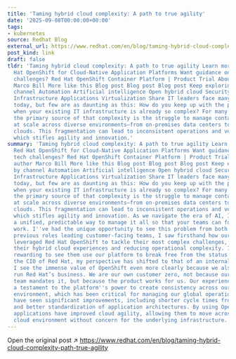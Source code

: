 ```yaml
---
title: 'Taming hybrid cloud complexity: A path to true agility'
date: '2025-09-08T00:00:00+00:00'
tags:
- kubernetes
source: Redhat Blog
external_url: https://www.redhat.com/en/blog/taming-hybrid-cloud-complexity-path-true-agility
post_kind: link
draft: false
tldr: 'Taming hybrid cloud complexity: A path to true agility Learn more about Red
  Hat OpenShift for Cloud-Native Application Platforms Want guidance on other tech
  challenges? Red Hat OpenShift Container Platform | Product Trial About the author
  Marco Bill More like this Blog post Blog post Blog post Keep exploring Browse by
  channel Automation Artificial intelligence Open hybrid cloud Security Edge computing
  Infrastructure Applications Virtualization Share IT leaders face many challenges
  today, but few are as daunting as this: How do you keep up with the pace of change
  when your existing IT infrastructure is already so complex? For many enterprises,
  the primary source of that complexity is the struggle to manage containerized applications
  at scale across diverse environments—from on-premises data centers to multiple public
  clouds. This fragmentation can lead to inconsistent operations and vendor lock-in,
  which stifles agility and innovation.'
summary: 'Taming hybrid cloud complexity: A path to true agility Learn more about
  Red Hat OpenShift for Cloud-Native Application Platforms Want guidance on other
  tech challenges? Red Hat OpenShift Container Platform | Product Trial About the
  author Marco Bill More like this Blog post Blog post Blog post Keep exploring Browse
  by channel Automation Artificial intelligence Open hybrid cloud Security Edge computing
  Infrastructure Applications Virtualization Share IT leaders face many challenges
  today, but few are as daunting as this: How do you keep up with the pace of change
  when your existing IT infrastructure is already so complex? For many enterprises,
  the primary source of that complexity is the struggle to manage containerized applications
  at scale across diverse environments—from on-premises data centers to multiple public
  clouds. This fragmentation can lead to inconsistent operations and vendor lock-in,
  which stifles agility and innovation. As we navigate the era of AI, IT leaders need
  a unified, predictable way to manage it all so that your teams can focus on higher-value
  work. I''ve had the unique opportunity to see this problem from both sides. In my
  previous roles leading customer-facing teams, I saw firsthand how our customers
  leveraged Red Hat OpenShift to tackle their most complex challenges, such as streamlining
  their hybrid cloud experiences and reducing operational complexity. It was profoundly
  rewarding to see them use our platform to break free from the status quo. Now, as
  the CIO of Red Hat, my perspective has shifted to that of an internal customer.
  I see the immense value of OpenShift even more clearly because we also use it to
  run Red Hat’s business. We are our own customer zero, not because our leadership
  team mandates it, but because the product works for us. Our experience has been
  a testament to the platform''s power to create consistency across our hybrid cloud
  environment, which has been critical for managing our global operations. Our teams
  have seen significant improvements, including shorter cycle times from code to production
  and better standardization of application architectures. By using OpenShift, our
  applications have improved cloud agility, allowing them to move across our hybrid
  cloud environment without concern for the underlying infrastructure.'
---
```

Open the original post ↗ https://www.redhat.com/en/blog/taming-hybrid-cloud-complexity-path-true-agility
